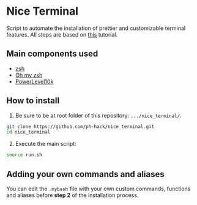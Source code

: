 # Nice Terminal

Script to automate the installation of prettier and customizable terminal features. All steps are based on [this](https://medium.com/@ivanaugustobd/your-terminal-can-be-much-much-more-productive-5256424658e8) tutorial.

## Main components used

- [zsh](https://www.zsh.org/)
- [Oh my zsh](https://github.com/ohmyzsh/ohmyzsh)
- [PowerLevel10k](https://github.com/romkatv/powerlevel10k#oh-my-zsh)

## How to install

1. Be sure to be at root folder of this repository: `.../nice_terminal/`.

```bash
git clone https://github.com/ph-hack/nice_terminal.git
cd nice_terminal
```

2. Execute the main script:

```bash
source run.sh
```

## Adding your own commands and aliases

You can edit the `.mybash` file with your own custom commands, functions and aliases before **step 2** of the installation process.
